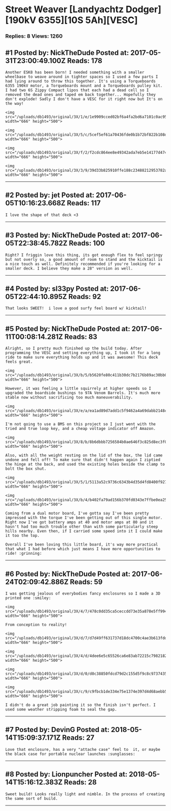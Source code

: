 # Street Weaver \[Landyachtz Dodger\]\[190kV 6355\]\[10S 5Ah\]\[VESC\]

### Replies: 8 Views: 1260

## \#1 Posted by: NickTheDude Posted at: 2017-05-31T23:00:49.100Z Reads: 178

```
Another ESK8 has been born! I needed something with a smaller wheelbase to weave around in tighter spaces so I used a few parts I had lying around to throw this together. It's using a Torqueboards 6355 190kV motor, a Torqueboards mount and a Torqueboards pulley kit. I had two 6S Zippy Compact lipos that each had a dead cell so I removed the dead ones and taped em back together... Hopefully they don't explode! Sadly I don't have a VESC for it right now but It's on the way!

<img src="/uploads/db1493/original/3X/1/e/1e9909cced02bf6a4fa2bd6a7101c0ac95ac0164.jpg" width="666" height="500">

<img src="/uploads/db1493/original/3X/5/c/5cef5ef61a70436fde0b1b72bf822b108dee380f.jpg" width="666" height="500">

<img src="/uploads/db1493/original/3X/f/2/f2cdc864ee8e49342ada7eb5e14177d474715309.jpg" width="666" height="500">

<img src="/uploads/db1493/original/3X/3/9/39d33b825910ffe188c23488212953782a4dc557.jpg" width="666" height="500">
```

---
## \#2 Posted by: jet Posted at: 2017-06-05T10:16:23.668Z Reads: 117

```
I love the shape of that deck <3
```

---
## \#3 Posted by: NickTheDude Posted at: 2017-06-05T22:38:45.782Z Reads: 100

```
Right? I friggin love this thing, its got enough flex to feel springy but not overly so, a good amount of room to stand and the kicktail is a nice touch as well. Definitely recommended if you're looking for a smaller deck. I believe they make a 28" version as well.
```

---
## \#4 Posted by: sl33py Posted at: 2017-06-05T22:44:10.895Z Reads: 92

```
That looks SWEET!  i love a good surfy feel board w/ kicktail!
```

---
## \#5 Posted by: NickTheDude Posted at: 2017-06-11T00:08:14.281Z Reads: 83

```
Alright, so I pretty much finished up the build today. After programming the VESC and setting everything up, I took it for a long ride to make sure everything holds up and it was awesome! This deck feels great.

<img src="/uploads/db1493/original/3X/b/5/b5620fe80c411b30dc7b2176b89ac30bb0390504.jpg" width="666" height="500">

However, it was feeling a little squirrely at higher speeds so I upgraded the boardside bushings to 97A Venom Barrels. It's much more stable now without sacrificing too much maneuverability.

<img src="/uploads/db1493/original/3X/e/a/ea1ad89d7add1c5f9462a4a69dabb2148cbd5200.jpg" width="666" height="500">

I'm not going to use a BMS on this project so I just went with the tried and true loop key, and a cheap voltage indicator off Amazon.

<img src="/uploads/db1493/original/3X/8/b/8b6dbbb7256584b0ae646f3c825d8ec3f003fa32.jpg" width="666" height="500">

Also, with all the weight resting on the lid of the box, the lid came undone and fell off! To make sure that didn't happen again I ziptied the hinge at the back, and used the existing holes beside the clamp to bolt the box shut.

<img src="/uploads/db1493/original/3X/5/1/5113a52c9736c6343b4d35d4fd8400f9275dc864.jpg" width="666" height="500">

<img src="/uploads/db1493/original/3X/b/4/b402fa79ad156b370fd0343e7ffbe0ea25f5eccc.jpg" width="666" height="500">

Coming from a dual motor board, I've gotta say I've been pretty impressed with the torque I've been getting out of this single motor. Right now I've got battery amps at 40 and motor amps at 80 and it hasn't had too much trouble other than with some particularly steep hills nearby. Even then, if I carried some speed into it I could make it too the top.

Overall I've been loving this little board, it's way more practical that what I had before which just means I have more opportunities to ride! :grinning:
```

---
## \#6 Posted by: NickTheDude Posted at: 2017-06-24T02:09:42.886Z Reads: 59

```
I was getting jealous of everybodies fancy enclosures so I made a 3D printed one :smiley:

<img src="/uploads/db1493/original/3X/4/7/478c0dd35ca5ceccdd73e35a878e5ff994250e25.jpg" width="666" height="500">

From conception to reality!

<img src="/uploads/db1493/original/3X/d/7/d7d49ff631737d18dc4700c4ae3b613fdd52d7cf.jpg" width="666" height="500">

<img src="/uploads/db1493/original/3X/4/d/4dee6e5c65526ca6e83ab72215c7982182280f64.jpg" width="666" height="500">

<img src="/uploads/db1493/original/3X/d/0/d0c38850fdcd79d2c155d5f9c8c9737435df2211.jpg" width="666" height="500">

<img src="/uploads/db1493/original/3X/c/9/c9fbcb1de334e75e1374e397d4d68aebb5482740.jpg" width="666" height="500">

I didn't do a great job painting it so the finish isn't perfect. I used some weather stripping foam to seal the gap.
```

---
## \#7 Posted by: DevinG Posted at: 2018-05-14T15:09:37.171Z Reads: 27

```
Love that enclosure, has a very "attache case" feel to  it, or maybe the black case for portable nuclear launches :sunglasses:
```

---
## \#8 Posted by: Lionpuncher Posted at: 2018-05-14T15:16:12.383Z Reads: 28

```
Sweet build! Looks really light and nimble. In the process of creating the same sort of build.
```

---
